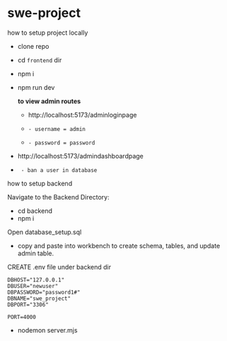 # swe-project

how to setup project locally

- clone repo
- cd `frontend` dir
- npm i
- npm run dev

  **to view admin routes**
  - http://localhost:5173/adminloginpage
  -     - username = admin
  -     - password = password
 - http://localhost:5173/admindashboardpage
 -      - ban a user in database





how to setup backend 

Navigate to the Backend Directory:
- cd backend 
- npm i

Open database_setup.sql
- copy and paste into workbench to create schema, tables, and update admin table.

CREATE .env file under backend dir

```
DBHOST="127.0.0.1"
DBUSER="newuser"
DBPASSWORD="password1#"
DBNAME="swe_project"
DBPORT="3306"

PORT=4000
```



- nodemon server.mjs




